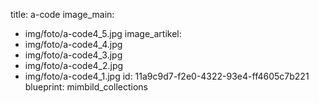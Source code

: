 title: a-code
image_main:
  - img/foto/a-code4_5.jpg
image_artikel:
  - img/foto/a-code4_4.jpg
  - img/foto/a-code4_3.jpg
  - img/foto/a-code4_2.jpg
  - img/foto/a-code4_1.jpg
id: 11a9c9d7-f2e0-4322-93e4-ff4605c7b221
blueprint: mimbild_collections
